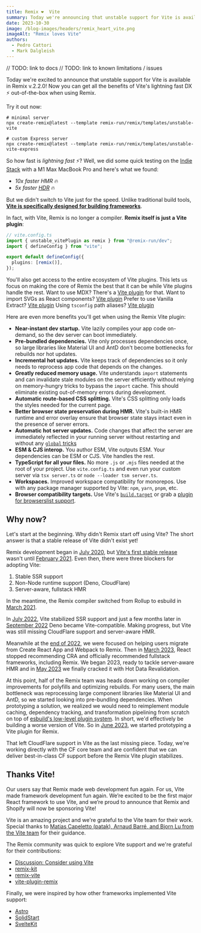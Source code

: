 ```yaml
---
title: Remix ❤️  Vite
summary: Today we're announcing that unstable support for Vite is available in Remix v2.2.0!
date: 2023-10-30
image: /blog-images/headers/remix_heart_vite.png
imageAlt: "Remix loves Vite"
authors:
  - Pedro Cattori
  - Mark Dalgleish
---
```


// TODO: link to docs
// TODO: link to known limitations / issues

Today we're excited to announce that unstable support for Vite is available in Remix v.2.2.0!
Now you can get all the benefits of Vite's lightning fast DX ⚡️ out-of-the-box when using Remix.

Try it out now:

```shellscript
# minimal server
npx create-remix@latest --template remix-run/remix/templates/unstable-vite

# custom Express server
npx create-remix@latest --template remix-run/remix/templates/unstable-vite-express
```

So how fast is _lightning fast_ ⚡️? Well, we did some quick testing on the [Indie Stack][indie-stack] with a M1 Max MacBook Pro and here's what we found:

- _10x faster HMR_ 🔥
- _5x faster [HDR][hdr]_ 🔥

But we didn't switch to Vite just for the speed. Unlike traditional build tools, [**Vite is specifically designed for building frameworks**][building-frameworks].

In fact, with Vite, Remix is no longer a compiler. **Remix itself is just a Vite plugin**:

```ts
// vite.config.ts
import { unstable_vitePlugin as remix } from "@remix-run/dev";
import { defineConfig } from "vite";

export default defineConfig({
  plugins: [remix()],
});
```

You'll also get access to the entire ecosystem of Vite plugins.
This lets us focus on making the core of Remix the best that it can be while Vite plugins handle the rest.
Want to use MDX? There's a [Vite plugin][plugin-mdx] for that.
Want to import SVGs as React components? [Vite plugin][plugin-svg]
Prefer to use Vanilla Extract? [Vite plugin][plugin-vanilla-extract]
Using `tsconfig` path aliases? [Vite plugin][plugin-path-alias]

Here are even more benefits you'll get when using the Remix Vite plugin:

- **Near-instant dev startup.** Vite lazily compiles your app code on-demand, so the dev server can boot immediately.
- **Pre-bundled dependencies.** Vite only processes dependencies once, so large libraries like Material UI and AntD don't become bottlenecks for rebuilds nor hot updates.
- **Incremental hot updates.** Vite keeps track of dependencies so it only needs to reprocess app code that depends on the changes.
- **Greatly reduced memory usage.** Vite understands `import` statements and can invalidate stale modules on the server efficiently without relying on memory-hungry tricks to bypass the `import` cache. This should eliminate existing out-of-memory errors during development.
- **Automatic route-based CSS splitting.** Vite's CSS splitting only loads the styles needed for the current page.
- **Better browser state preservation during HMR.** Vite's built-in HMR runtime and error overlay ensure that browser state stays intact even in the presence of server errors.
- **Automatic hot server updates.** Code changes that affect the server are immediately reflected in your running server without restarting and without any [`global` tricks][global-tricks]
- **ESM & CJS interop.** You author ESM, Vite outputs ESM. Your dependencies can be ESM or CJS. Vite handles the rest.
- **TypeScript for all your files.** No more `.js` or `.mjs` files needed at the root of your project. Use `vite.config.ts` and even run your custom server via `tsx server.ts` or `node --loader tsm server.ts`.
- **Workspaces.** Improved workspace compatibility for monorepos. Use with any package manager supported by Vite: `npm`, `yarn`, `pnpm`, etc.
- **Browser compatibility targets.** Use Vite's [`build.target`][build-target] or grab a [plugin for browserslist support][plugin-browserslist].

## Why now?

Let's start at the beginning.
Why didn't Remix start off using Vite?
The short answer is that a stable release of Vite didn't exist yet!

Remix development began in [July 2020][july-2020], but [Vite's first stable release][vite-stable] wasn't until [February 2021][february-2021].
Even then, there were three blockers for adopting Vite:

1. Stable SSR support
2. Non-Node runtime support (Deno, CloudFlare)
3. Server-aware, fullstack HMR

In the meantime, the Remix compiler switched from Rollup to esbuild in [March 2021][march-2021].

In [July 2022][july-2022], Vite stabilized SSR support and just a few months later in [September 2022][september-2022] Deno became Vite-compatible.
Making progress, but Vite was still missing CloudFlare support and server-aware HMR.

Meanwhile at the [end of 2022][end-2022], we were focused on helping users migrate from Create React App and Webpack to Remix.
Then in [March 2023][march-2023], React stopped recommending CRA and officially recommended fullstack frameworks, including Remix.
We began 2023, ready to tackle server-aware HMR and in [May 2023][may-2023] we finally cracked it with Hot Data Revalidation.

At this point, half of the Remix team was heads down working on compiler improvements for polyfills and optimizing rebuilds.
For many users, the main bottleneck was reprocessing large component libraries like Material UI and AntD,
so we started looking into pre-bundling dependencies.
When prototyping a solution, we realized we would need to reimplement module caching, dependency tracking, and transformation pipelining from scratch on top of [esbuild's low-level plugin system][esbuild-limitations].
In short, we'd effectively be building a worse version of Vite.
So in [June 2023][june-2023], we started prototyping a Vite plugin for Remix.

That left CloudFlare support in Vite as the last missing piece.
Today, we're working directly with the CF core team and are confident that we can deliver best-in-class CF support before the Remix Vite plugin stabilizes.

## Thanks Vite!

Our users say that Remix made web development fun again.
For us, Vite made framework development fun again.
We’re excited to be the first major React framework to use Vite, and we’re proud to announce that Remix and Shopify will now be sponsoring Vite!

Vite is an amazing project and we're grateful to the Vite team for their work.
Special thanks to [Matias Capeletto (patak), Arnaud Barré, and Bjorn Lu from the Vite team][vite-team] for their guidance.

The Remix community was quick to explore Vite support and we're grateful for their contributions:

- [Discussion: Consider using Vite][consider-using-vite]
- [remix-kit][remix-kit]
- [remix-vite][remix-vite]
- [vite-plugin-remix][vite-plugin-remix]

Finally, we were inspired by how other frameworks implemented Vite support:

- [Astro][astro]
- [SolidStart][solidstart]
- [SvelteKit][sveltekit]

[indie-stack]: https://github.com/remix-run/indie-stack
[hdr]: https://www.youtube.com/watch?v=2c2OeqOX72s
[building-frameworks]: https://vitejs.dev/guide/philosophy.html#building-frameworks-on-top-of-vite
[plugin-mdx]: https://mdxjs.com/packages/rollup/
[plugin-svg]: https://github.com/pd4d10/vite-plugin-svgr
[plugin-vanilla-extract]: https://vanilla-extract.style/documentation/integrations/vite/
[plugin-path-alias]: https://github.com/aleclarson/vite-tsconfig-paths
[global-tricks]: https://remix.run/docs/en/main/guides/manual-mode#keeping-in-memory-server-state-across-rebuilds
[build-target]: https://vitejs.dev/config/build-options.html#build-target
[plugin-browserslist]: https://github.com/marcofugaro/browserslist-to-esbuild
[july-2020]: https://github.com/remix-run/remix/commit/4f03decc88a3b3a27ca08ee02750b5dbb6ff1542
[vite-stable]: https://github.com/vitejs/vite/issues/1207
[february-2021]: https://github.com/vitejs/vite/blob/v2.0.5/packages/vite/CHANGELOG.md
[march-2021]: https://github.com/remix-run/remix/commit/d87b60c1a52e4bb39d0fde6b0fe218d3cf6c7af2
[july-2022]: https://github.com/vitejs/vite/pull/8987
[september-2022]: https://github.com/denoland/deno/issues/15427#issuecomment-1255526747
[end-2022]: https://remix.run/blog/migrate-from-webpack
[march-2023]: https://react.dev/
[may-2023]: https://www.youtube.com/watch?v=79M4vYZi-po
[esbuild-limitations]: https://esbuild.github.io/plugins/#plugin-api-limitations
[june-2023]: https://github.com/pcattori/revive
[vite-team]: https://vitejs.dev/team.html
[consider-using-vite]: https://github.com/remix-run/remix/discussions/2427
[remix-kit]: https://github.com/jrestall/remix-kit
[remix-vite]: https://github.com/sudomf/remix-vite
[vite-plugin-remix]: https://github.com/yracnet/vite-plugin-remix
[astro]: https://astro.build/
[solidstart]: https://start.solidjs.com/getting-started/what-is-solidstart
[sveltekit]: https://kit.svelte.dev/
